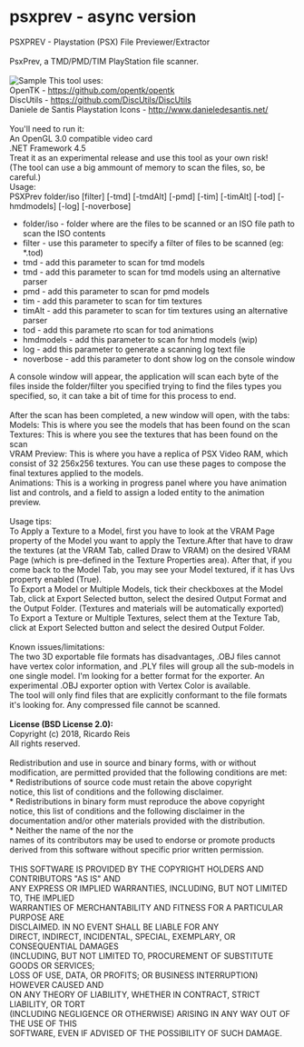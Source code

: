 # psxprev - async version
PSXPREV - Playstation (PSX) File Previewer/Extractor<br><br>
PsxPrev, a TMD/PMD/TIM PlayStation file scanner.<br><br>
![Sample](https://ricardoreis.net/wp-content/uploads/2017/05/lod2.png)
This tool uses:<br>
OpenTK - https://github.com/opentk/opentk<br>
DiscUtils - https://github.com/DiscUtils/DiscUtils<br>
Daniele de Santis Playstation Icons - http://www.danieledesantis.net/<br><br>
You'll need to run it:<br>
An OpenGL 3.0 compatible video card<br>
.NET Framework 4.5<br>
Treat it as an experimental release and use this tool as your own risk!<br>
(The tool can use a big ammount of memory to scan the files, so, be careful.)<br>
Usage:<br>
PSXPrev folder/iso [filter] [-tmd] [-tmdAlt] [-pmd] [-tim] [-timAlt] [-tod] [-hmdmodels] [-log] [-noverbose]<br>
<ul>
<li>folder/iso - folder where are the files to be scanned or an ISO file path to scan the ISO contents</li>
<li>filter - use this parameter to specify a filter of files to be scanned (eg: *.tod)</li>
<li>tmd - add this parameter to scan for tmd models</li>
<li>tmd - add this parameter to scan for tmd models using an alternative parser</li>
<li>pmd - add this parameter to scan for pmd models</li>
<li>tim - add this parameter to scan for tim textures</li>
<li>timAlt - add this parameter to scan for tim textures using an alternative parser</li>
<li>tod - add this paramete rto scan for tod animations</li>
<li>hmdmodels - add this parameter to scan for hmd models (wip)</li>
<li>log - add this parameter to generate a scanning log text file</li>
<li>noverbose - add this parameter to dont show log on the console window</li>
</ul>
A console window will appear, the application will scan each byte of the files inside the folder/filter you specified trying to find the files types you specified, so, it can take a bit of time for this process to end.<br><br>
After the scan has been completed, a new window will open, with the tabs:<br>
Models: This is where you see the models that has been found on the scan<br>
Textures: This is where you see the textures that has been found on the scan<br>
VRAM Preview: This is where you have a replica of PSX Video RAM, which consist of 32 256x256 textures. You can use these pages to compose the final textures applied to the models.<br>
Animations: This is a working in progress panel where you have animation list and controls, and a field to assign a loded entity to the animation preview.<br><br>
Usage tips:<br>
To Apply a Texture to a Model, first you have to look at the VRAM Page property of the Model you want to apply the Texture.After that have to draw the textures (at the VRAM Tab, called Draw to VRAM) on the desired VRAM Page (which is pre-defined in the Texture Properties area). After that, if you come back to the Model Tab, you may see your Model textured, if it has Uvs property enabled (True).<br>
To Export a Model or Multiple Models,  tick their checkboxes at the Model Tab, click at Export Selected button, select the desired Output Format and the Output Folder. (Textures and materials will be automatically exported)<br>
To Export a Texture or Multiple Textures, select them at the Texture Tab, click at Export Selected button and select the desired Output Folder.<br><br>
Known issues/limitations:<br>
The two 3D exportable file formats has disadvantages, .OBJ files cannot have vertex color information, and .PLY files will group all the sub-models in one single model. I'm looking for a better format for the exporter. An experimental .OBJ exporter option with Vertex Color is available.<br>
The tool will only find files that are explicitly conformant to the file formats it's looking for. Any compressed file cannot be scanned.<br><br>
<b>License (BSD License 2.0):</b><br>
Copyright (c) 2018, Ricardo Reis<br>
All rights reserved.<br><br>
Redistribution and use in source and binary forms, with or without<br>
modification, are permitted provided that the following conditions are met:<br>
    * Redistributions of source code must retain the above copyright<br>
      notice, this list of conditions and the following disclaimer.<br>
    * Redistributions in binary form must reproduce the above copyright<br>
      notice, this list of conditions and the following disclaimer in the<br>
      documentation and/or other materials provided with the distribution.<br>
    * Neither the name of the <organization> nor the<br>
      names of its contributors may be used to endorse or promote products<br>
      derived from this software without specific prior written permission.<br><br>
THIS SOFTWARE IS PROVIDED BY THE COPYRIGHT HOLDERS AND CONTRIBUTORS "AS IS" AND<br>
ANY EXPRESS OR IMPLIED WARRANTIES, INCLUDING, BUT NOT LIMITED TO, THE IMPLIED<br>
WARRANTIES OF MERCHANTABILITY AND FITNESS FOR A PARTICULAR PURPOSE ARE<br>
DISCLAIMED. IN NO EVENT SHALL <COPYRIGHT HOLDER> BE LIABLE FOR ANY<br>
DIRECT, INDIRECT, INCIDENTAL, SPECIAL, EXEMPLARY, OR CONSEQUENTIAL DAMAGES<br>
(INCLUDING, BUT NOT LIMITED TO, PROCUREMENT OF SUBSTITUTE GOODS OR SERVICES;<br>
LOSS OF USE, DATA, OR PROFITS; OR BUSINESS INTERRUPTION) HOWEVER CAUSED AND<br>
ON ANY THEORY OF LIABILITY, WHETHER IN CONTRACT, STRICT LIABILITY, OR TORT<br>
(INCLUDING NEGLIGENCE OR OTHERWISE) ARISING IN ANY WAY OUT OF THE USE OF THIS<br>
SOFTWARE, EVEN IF ADVISED OF THE POSSIBILITY OF SUCH DAMAGE.<br>
